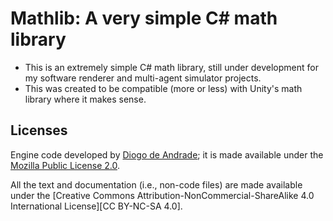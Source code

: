 # Mathlib: A very simple C# math library

* This is an extremely simple C# math library, still under development for my software renderer and multi-agent simulator projects.
* This was created to be compatible (more or less) with Unity's math library where it makes sense.

## Licenses

Engine code developed by [Diogo de Andrade][DAndrade]; it is made available under the [Mozilla Public License 2.0][MPLv2].

All the text and documentation (i.e., non-code files) are made available under
the [Creative Commons Attribution-NonCommercial-ShareAlike 4.0 International
License][CC BY-NC-SA 4.0].

[MPLv2]:https://opensource.org/licenses/MPL-2.0
[DAndrade]:https://github.com/DiogoDeAndrade
